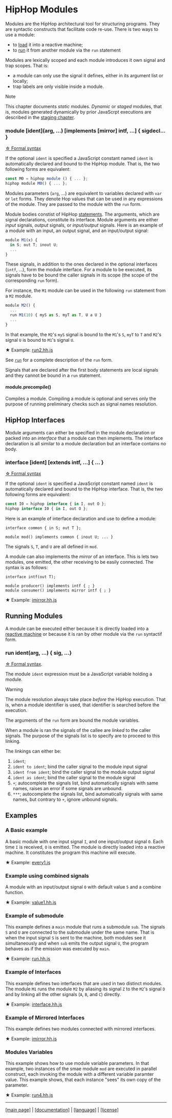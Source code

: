 <!-- ${ var doc = require( "hopdoc" ) }
${ var path = require( "path" ) }
${ var ROOT = path.dirname( module.filename ) } -->

HipHop Modules
==============

Modules are the HipHop architectural tool for structuring programs. 
They are syntactic constructs that facilitate code re-use. There is
two ways to use a module:

  * to [load](./.api.md) it into a reactive machine;
  * to [run](#run) it from another module via the `run` statement

Modules are lexically scoped and each module introduces it own signal
and trap scopes. That is:

  * a module can only use the signal it defines, either in its 
  argument list or locally;
  * trap labels are only visible inside a module.

> [!NOTE]
> This chapter documents _static_ modules. _Dynamic_ or _staged_ modules, 
> that is, modules generated dynamically by prior JavaScrpt executions
> are described in the [staging chapter](../staging.md).


### module [ident](arg, ...) [implements [mirror] intf, ...] { sigdecl... } ###
<!-- [:@glyphicon glyphicon-tag syntax] -->

[&#x2606; Formal syntax](../syntax/syntax.md#HHModule)

If the optional `ident` is specified a JavaScript constant named
`ident` is automatically declared and bound to the HipHop module.
That is, the two following forms are equivalent:

```javascript
const M0 = hiphop module () { ... };
hiphop module M0() { ... };
```

Modules parameters (`arg`, ...) are equivalent to variables declared
with `var` or `let` forms. They denote Hop values that can be used in
any expressions of the module.  They are passed to the module with the
`run` form.

Module bodies constist of HipHop
[statements](../syntax/syntax.md#HHStatement). The arguments, which are
signal declarations, constitute its interface. Module arguments are
either _input_ signals, _output_ signals, or _input/output_
signals. Here is an example of a module with an input, an output
signal, and an input/output signal:

```javascript
module M1(x) {
  in S; out T; inout U;
  ...
}
```

These signals, in addition to the ones declared in the optional
interfaces (`intf`, ...), form the module interface. For a
module to be executed, its signals have to be bound the
caller signals in its scope (the scope of the corresponding
`run` form).

For instance, the `M1` module can be used in the following
`run` statement from a `M2` module.

```javascript
module M2() {
  ...
  run M1(10) { myS as S, myT as T, U a U }
  ...
}
```

In that example, the `M2`'s `myS` signal is bound to
the `M1`'s `S`, `myT` to `T` and `M2`'s signal `U` is
bound to `M1`'s signal `U`.

&#x2605; Example: [run2.hh.js](../../test/run2.hh.js)

See [`run`](#running-modules) for a complete description
of the `run` form.

Signals that are declared after the first body statements are
local signals and they cannot be bound in a `run` statement.

#### module.precompile() ####

Compiles a module. Compiling a module is optional and serves only the
purpose of running preliminary checks such as signal names resolution.


HipHop Interfaces
-----------------

Module arguments can either be specified in the module declaration
or packed into an _interface_ that a module can then implements. 
The interface declaration is all similar to a module declaration but an
interface contains no body.

### interface [ident] [extends intf, ...] { ... } ###
<!-- [:@glyphicon glyphicon-tag syntax] -->

[&#x2606; Formal syntax](../syntax/syntax.md#HHInterface)

If the optional `ident` is specified a JavaScript constant named
`ident` is automatically declared and bound to the HipHop interface.
That is, the two following forms are equivalent:

```javascript
const I0 = hiphop interface { in I, out O };
hiphop interface I0 { in I, out O };
```

Here is an example of interface declaration and use to define a module:

```hiphop
interface common { in S; out T };

module mod() implements common { inout U; ... }
```

The signals `S`, `T`, and `U` are all defined in `mod`.

A module can also implements the _mirror_ of an interface. This is lets two
modules, one emitted, the other receiving to be easily connected. The syntax
is as follows:

```hiphop
interface intf(out T);

module producer() implements intf { ; }
module consumer() implements mirror intf { ; }
```

&#x2605; Example: [imirror.hh.js](../../test/imirror.hh.js)


Running Modules
---------------

A module can be executed either because it is directly loaded into a
[reactive machine](./api.html) or because it is ran by other module
via the `run` syntactif form.

### run ident(arg, ...) { sig, ...} ###
<!-- [:@glyphicon glyphicon-tag syntax] -->

[&#x2606; Formal syntax](../syntax/syntax.md#HHRun). 

The module `ident` expression must be a JavaScript variable
holding a module.


> [!WARNING]
> The module resolution always take place *before* the HipHop execution. That is, when a 
> module identifier is used, that identifier is searched before the execution.

The arguments of the `run` form are bound the module variables.

When a module is ran the signals of the callee are _linked_ to the
caller signals. The purpose of the signals list is to specify are to
proceed to this linking.

The linkings can either be:

  1. `ident`; 
  2. `ident to ident`; bind the caller signal to the module input signal
  3. `ident from ident`; bind the caller signal to the module output signal
  4. `ident as ident`; bind the caller signal to the module signal
  5. `+`; autocomplete the signals list, bind automatically signals with
      same names, raises an error if some signals are unbound.
  6. `***`; autocomplete the signals list, bind automatically signals with
      same names, but contrary to `+`, ignore unbound signals.


Examples
--------

### A Basic example ###

A basic module with one input signal `I`, and one input/output signal `O`.
Each time `I` is received, `O` is emitted. The module is directly loaded
into a reactive machine. It constitutes the program this machine will
execute.

&#x2605; Example: [every1.js](../../test/every1.hh.js)


### Example using combined signals ###

A module with an input/output signal `O` with default value `5`
and a combine function.

&#x2605; Example: [value1.hh.js](../../test/value1.hh.js)


### Example of submodule ###

This example defines a `main` module that runs a submodule `sub`.  The
signals `S` and `U` are connected to the submodule under the same
name. That is when the input signal `S` is sent to the machine, both
modules see it simultaneously and when `sub` emits the output signal
`U`, the program behaves as if the emission was executed by `main`.

&#x2605; Example: [run.hh.js](../../test/run.hh.js)


### Example of Interfaces ###

This example defines two interfaces that are used in two distinct modules.
The module `M1` runs the module `M2` by aliasing its signal `Z` to the 
`M2`'s signal `D` and by linking all the other signals (`A`, `B`, and `C`)
directly.

&#x2605; Example: [interface.hh.js](../../test/interface.hh.js)


### Example of Mirrored Interfaces ###

This example defines two modules connected with mirrored interfaces.

&#x2605; Example: [imirror.hh.js](../../test/imirro.hh.js)

### Modules Variables ###

This example shows how to use module variable parameters. In that example,
two instances of the smae module `mod` are executed in parallel construct,
each invoking the module with a different variable paramter value. This
example shows, that each instance "sees" its own copy of the parameter.

&#x2605; Example: [run4.hh.js](../../test/run4.hh.js)



- - - - - - - - - - - - - - - - - - - - - - - - - - - - - - - - - - - - - - - - -
[[main page]](../../README.md) | [[documentation]](../README.md) | [[language]](../_lang.md) | [[license]](../license.md)

